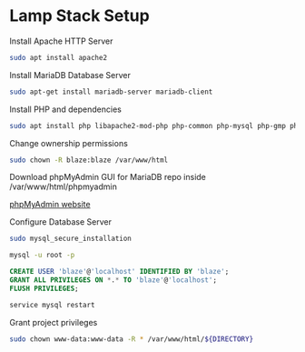 # Lamp Stack Setup

Install Apache HTTP Server

```bash
sudo apt install apache2
```

Install MariaDB Database Server

```bash
sudo apt-get install mariadb-server mariadb-client
```
Install PHP and dependencies

```bash
sudo apt install php libapache2-mod-php php-common php-mysql php-gmp php-curl php-intl php7.4-mbstring php-xmlrpc php-gd php-xml php-cli php-zip
```

Change ownership permissions

```bash
sudo chown -R blaze:blaze /var/www/html
```

Download phpMyAdmin GUI for MariaDB repo inside /var/www/html/phpmyadmin

[phpMyAdmin website](https://github.com/phpmyadmin/phpmyadmin)

Configure Database Server

```bash
sudo mysql_secure_installation
```

```bash
mysql -u root -p
```
```sql
CREATE USER 'blaze'@'localhost' IDENTIFIED BY 'blaze';
GRANT ALL PRIVILEGES ON *.* TO 'blaze'@'localhost';
FLUSH PRIVILEGES;
```

```bash
service mysql restart
```

Grant project privileges

```bash
sudo chown www-data:www-data -R * /var/www/html/${DIRECTORY}
```
